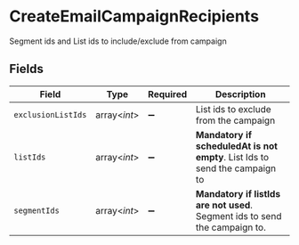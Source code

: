 # CreateEmailCampaignRecipients

Segment ids and List ids to include/exclude from campaign


## Fields

| Field                                                                        | Type                                                                         | Required                                                                     | Description                                                                  |
| ---------------------------------------------------------------------------- | ---------------------------------------------------------------------------- | ---------------------------------------------------------------------------- | ---------------------------------------------------------------------------- |
| `exclusionListIds`                                                           | array<*int*>                                                                 | :heavy_minus_sign:                                                           | List ids to exclude from the campaign                                        |
| `listIds`                                                                    | array<*int*>                                                                 | :heavy_minus_sign:                                                           | **Mandatory if scheduledAt is not empty**. List Ids to send the campaign to<br/> |
| `segmentIds`                                                                 | array<*int*>                                                                 | :heavy_minus_sign:                                                           | **Mandatory if listIds are not used**. Segment ids to send the campaign to.<br/> |